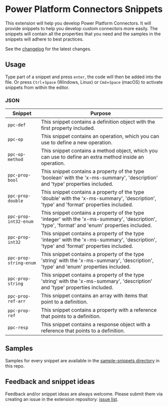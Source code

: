 # Power Platform Connectors Snippets

This extension will help you develop Power Platform Connectors. It will provide snippets to help you develop custom connectors more easily. The snippets will contain all the properties that you need and the samples in the snippets will adhere to best practices.

See the [changelog](./CHANGELOG.md) for the latest changes.

## Usage

Type part of a snippet and press `enter`, the code will then be added into the file. Or press `Ctrl`+`Space` (Windows, Linux) or `Cmd`+`Space` (macOS) to activate snippets from within the editor.

### JSON

| Snippet | Purpose |
|---------|---------|
| `ppc-def` | This snippet contains a definition object with the first property included. |
| `ppc-op` | This snippet contains an operation, which you can use to define a new operation. |
| `ppc-op-method` | This snippet contains a method object, which you can use to define an extra method inside an operation. |
| `ppc-prop-bool` | This snippet contains a property of the type 'boolean' with the 'x-ms-summary', 'description' and 'type' properties included. |
| `ppc-prop-double` | This snippet contains a property of the type 'double' with the 'x-ms-summary', 'description', 'type' and 'format' properties included. |
| `ppc-prop-int32-enum` | This snippet contains a property of the type 'integer' with the 'x-ms-summary', 'description', 'type', 'format' and 'enum' properties included. |
| `ppc-prop-int32` | This snippet contains a property of the type 'integer' with the 'x-ms-summary', 'description', 'type' and 'format' properties included. |
| `ppc-prop-string-enum` | This snippet contains a property of the type 'string' with the 'x-ms-summary', 'description', 'type' and 'enum' properties included. |
| `ppc-prop-string` | This snippet contains a property of the type 'string' with the 'x-ms-summary', 'description' and 'type' properties included. |
| `ppc-prop-ref-arr` | This snippet contains an array with items that point to a definition. |
| `ppc-prop-ref` | This snippet contains a property with a reference that points to a definition. |
| `ppc-resp` | This snippet contains a response object with a reference that points to a definition. |

## Samples

Samples for every snippet are available in the [sample-snippets directory](./sample-snippets/) in this repo. 

## Feedback and snippet ideas

Feedback and/or snippet ideas are always welcome. Please submit them via creating an issue in the extension repository: [issue list](./issues).